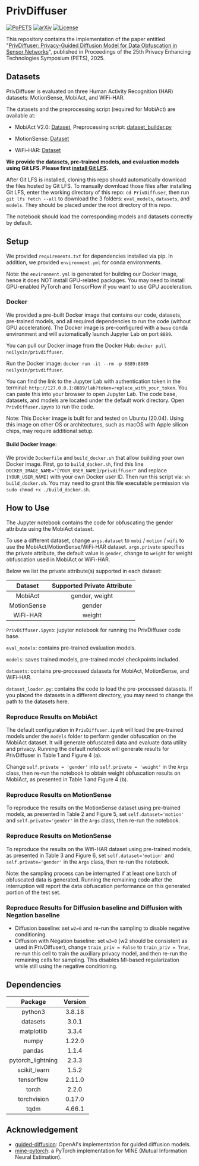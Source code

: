 # PrivDiffuser
[![PoPETS](https://img.shields.io/badge/PoPETs-2025-blue?style=flat)](https://doi.org/10.56553/popets-2025-0118)
[![arXiv](https://img.shields.io/badge/arXiv-2209.12046-b31b1b.svg)](https://arxiv.org/abs/2412.14499)
[![License](https://img.shields.io/badge/license-MIT-green.svg?style=flat)](https://github.com/sustainable-computing/PrivDiffuser/blob/main/LICENSE)

This repository contains the implementation of the paper entitled "[PrivDiffuser: Privacy-Guided Diffusion Model for Data Obfuscation in Sensor Networks](https://doi.org/10.56553/popets-2025-0118)", published in Proceedings of the 25th Privacy Enhancing Technologies Symposium (PETS), 2025.


## Datasets
PrivDiffuser is evaluated on three Human Activity Recognition (HAR) datasets: MotionSense, MobiAct, and WiFi-HAR. 

The datasets and the preprocessing script (required for MobiAct) are available at:

- MobiAct V2.0: [Dataset](https://bmi.hmu.gr/the-mobifall-and-mobiact-datasets-2), Preprocessing script: [dataset_builder.py](https://github.com/sustainable-computing/ObscureNet/blob/master/Dataset%26Models/MobiAct%20Dataset/dataset_builder.py)

- MotionSense: [Dataset](https://github.com/mmalekzadeh/motion-sense/tree/master/data)

- WiFi-HAR: [Dataset](https://data.mendeley.com/datasets/v38wjmz6f6/1)

**We provide the datasets, pre-trained models, and evaluation models using Git LFS. Please first [install Git LFS](https://github.com/git-lfs/git-lfs?utm_source=gitlfs_site&utm_medium=installation_link&utm_campaign=gitlfs#installing).**

After Git LFS is installed, cloning this repo should automatically download the files hosted by Git LFS. To manually download those files after installing Git LFS, enter the working directory of this repo: `cd PrivDiffuser`, then run `git lfs fetch --all` to download the 3 folders: `eval_models`, `datasets`, and `models`. They should be placed under the root directory of this repo.

The notebook should load the corresponding models and datasets correctly by default.

## Setup
We provided `requirements.txt` for dependencies installed via pip. In addition, we provided `environment.yml` for conda environments. 

Note: the `environment.yml` is generated for building our Docker image, hence it does NOT install GPU-related packages. You may need to install GPU-enabled PyTorch and TensorFlow if you want to use GPU acceleration.

### Docker
We provided a pre-built Docker image that contains our code, datasets, pre-trained models, and all required dependencies to run the code (without GPU acceleration). The Docker image is pre-configured with a `base` conda environment and will automatically launch Jupyter Lab on port `8889`.

You can pull our Docker image from the Docker Hub: `docker pull neilyxin/privdiffuser`.

Run the Docker image: `docker run -it --rm -p 8889:8889 neilyxin/privdiffuser`. 

You can find the link to the Jupyter Lab with authentication token in the terminal: `http://127.0.0.1:8889/lab?token=replace_with_your_token`. You can paste this into your browser to open Jupyter Lab. The code base, datasets, and models are located under the default work directory. Open `PrivDiffuser.ipynb` to run the code.

Note: This Docker image is built for and tested on Ubuntu (20.04). Using this image on other OS or architectures, such as macOS with Apple silicon chips, may require additional setup. 

#### Build Docker Image: 
We provide `Dockerfile` and `build_docker.sh` that allow building your own Docker image. First, go to `build_docker.sh`, find this line `DOCKER_IMAGE_NAME="[YOUR_USER_NAME]/privdiffuser"` and replace `[YOUR_USER_NAME]` with your own Docker user ID. Then run this script via: `sh build_docker.sh`. You may need to grant this file executable permission via `sudo chmod +x ./build_docker.sh`.

## How to Use
The Jupyter notebook contains the code for obfuscating the gender attribute using the MobiAct dataset.

To use a different dataset, change `args.dataset` to `mobi` / `motion` / `wifi` to use the MobiAct/MotionSense/WiFi-HAR dataset. `args.private` specifies the private attribute, the default value is `gender`, change to `weight` for weight obfuscation used in MobiAct or WiFi-HAR. 

Below we list the private attribute(s) supported in each dataset:

| Dataset         | Supported Private Attribute |
| :--------------:|:---------------------------:| 
| MobiAct         | gender, weight              |
| MotionSense     | gender                      |
| WiFi-HAR        | weight                      |

`PrivDiffuser.ipynb`: jupyter notebook for running the PrivDiffuser code base.

`eval_models`: contains pre-trained evaluation models.

`models`: saves trained models, pre-trained model checkpoints included.

`datasets`: contains pre-processed datasets for MobiAct, MotionSense, and WiFi-HAR.

`dataset_loader.py`: contains the code to load the pre-processed datasets. If you placed the datasets in a different directory, you may need to change the path to the datasets here.


### Reproduce Results on MobiAct
The default configuration in `PrivDiffuser.ipynb` will load the pre-trained models under the `models` folder to perform gender obfuscation on the MobiAct dataset. It will generate obfuscated data and evaluate data utility and privacy.
Running the default notebook will generate results for PrivDiffuser in Table 1 and Figure 4 (a). 

Change `self.private = 'gender'` into `self.private = 'weight'` in the `Args` class, then re-run the notebook to obtain weight obfuscation results on MobiAct, as presented in Table 1 and Figure 4 (b).

### Reproduce Results on MotionSense
To reproduce the results on the MotionSense dataset using pre-trained models, as presented in Table 2 and Figure 5, set `self.dataset='motion'` and `self.private='gender'` in the `Args` class, then re-run the notebook.

### Reproduce Results on MotionSense
To reproduce the results on the Wifi-HAR dataset using pre-trained models, as presented in Table 3 and Figure 6, set `self.dataset='motion'` and `self.private='gender'` in the `Args` class, then re-run the notebook.

Note: the sampling process can be interrupted if at least one batch of obfuscated data is generated. Running the remaining code after the interruption will report the data obfuscation performance on this generated portion of the test set.

### Reproduce Results for Diffusion baseline and Diffusion with Negation baseline
- Diffusion baseline: set `w2=0` and re-run the sampling to disable negative conditioning.
- Diffusion with Negation baseline: set `w3=0` (w2 should be consistent as used in PrivDiffuser), change `train_priv = False` to `train_priv = True`, re-run this cell to train the auxiliary privacy model, and then re-run the remaining cells for sampling. This disables MI-based regularization while still using the negative conditioning.





## Dependencies
| Package           | Version       |
| :----------------:|:-------------:| 
| python3           | 3.8.18        |
| datasets          | 3.0.1         |
| matplotlib        | 3.3.4         |
| numpy             | 1.22.0        |
| pandas            | 1.1.4         |
| pytorch_lightning | 2.3.3         |
| scikit_learn      | 1.5.2         |
| tensorflow        | 2.11.0        |
| torch             | 2.2.0         |
| torchvision       | 0.17.0        |
| tqdm              | 4.66.1        |


## Acknowledgement
- [guided-diffusion](https://github.com/openai/guided-diffusion): OpenAI's implementation for guided diffusion models.
- [mine-pytorch](https://github.com/gtegner/mine-pytorch): a PyTorch implementation for MINE (Mutual Information Neural Estimation).
